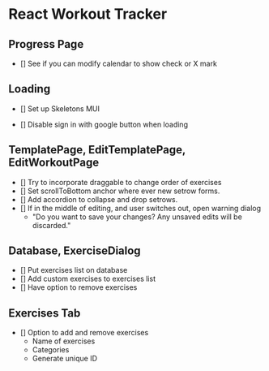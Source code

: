 # React Workout Tracker

## Progress Page

- [] See if you can modify calendar to show check or X mark

## Loading

- [] Set up Skeletons MUI

- [] Disable sign in with google button when loading

## TemplatePage, EditTemplatePage, EditWorkoutPage

- [] Try to incorporate draggable to change order of exercises
- [] Set scrollToBottom anchor where ever new setrow forms.
- [] Add accordion to collapse and drop setrows.
- [] If in the middle of editing, and user switches out, open warning dialog
    -   "Do you want to save your changes? Any unsaved edits will be discarded."

## Database, ExerciseDialog

- [] Put exercises list on database
- [] Add custom exercises to exercises list
- [] Have option to remove exercises

## Exercises Tab

- [] Option to add and remove exercises
    -   Name of exercises
    -   Categories
    -   Generate unique ID

